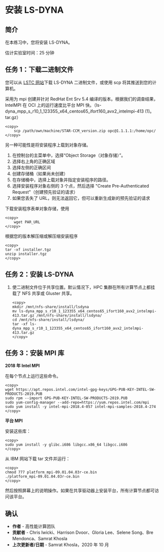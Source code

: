 # 安装 LS-DYNA

## 简介

在本练习中，您将安装 LS-DYNA。

估计实验室时间：25 分钟

## 任务 1：下载二进制文件

您可以从 [LSTC 网站](http://www.lstc.com/download/ls-dyna)下载 LS-DYNA 二进制文件，或使用 scp 将其推送到您的计算机。

采用为 mpi 创建并针对 RedHat Ent Srv 5.4 编译的版本。根据我们的调查结果，IntelMPI 在 OCI 上的运行速度比平台 MPI 快。（ls-dyna\_mpp\_s\_r10\_1\_123355\_x64\_centos65\_ifort160\_avx2\_intelmpi-413 (1)。tar.gz）

    <copy>
        scp /path/own/machine/STAR-CCM_version.zip opc@1.1.1.1:/home/opc/
    </copy>
    
    

另一种可能性是将安装程序上载到对象存储。

1.  在控制台的主菜单中，选择“Object Storage（对象存储）”。
2.  选择右上角的正确区域
3.  选择左侧的正确区间
4.  创建存储桶（如果尚未创建）
5.  在存储桶中，选择上载对象并指定安装程序的路径。
6.  选择安装程序对象右侧的 3 个点，然后选择 "Create Pre-Authenticated Request"（创建预先验证的请求）
7.  如果您丢失了 URL，则无法返回它，但可以重新生成新的预先验证的请求

下载安装程序表单对象存储，使用

    <copy>
        wget PAR_URL
    </copy>
    

根据您的版本解压缩或解压缩安装程序

    <copy>
    tar -xf installer.tgz
    unzip installer.tgz
    </copy>
    

## 任务 2：安装 LS-DYNA

1.  使二进制文件位于共享位置。默认情况下，HPC 集群在所有计算节点上都挂载了 NFS 共享或 Gluster 共享。
    
        <copy>
        mkdir /mnt/nfs-share/install/lsdyna
        mv ls-dyna_mpp_s_r10_1_123355_x64_centos65_ifort160_avx2_intelmpi-413.tar.gz /mnt/nfs-share/install/lsdyna/
        cd /mnt/nfs-share/install/lsdyna/
        tar -xf ls-dyna_mpp_s_r10_1_123355_x64_centos65_ifort160_avx2_intelmpi-413.tar.gz
        </copy>
        
        

## 任务 3：安装 MPI 库

**2018 年 Intel MPI**

在每个节点上运行这些命令。

    <copy>
    wget https://apt.repos.intel.com/intel-gpg-keys/GPG-PUB-KEY-INTEL-SW-PRODUCTS-2019.PUB
    sudo rpm --import GPG-PUB-KEY-INTEL-SW-PRODUCTS-2019.PUB
    sudo yum-config-manager --add-repo=https://yum.repos.intel.com/mpi
    sudo yum install -y intel-mpi-2018.4-057 intel-mpi-samples-2018.4-274
    </copy>
    

**平台 MPI**

安装这些库：

    <copy>
    sudo yum install -y glibc.i686 libgcc.x86_64 libgcc.i686
    </copy>
    

从 IBM 网站下载 tar 文件并运行：

    <copy>
    chmod 777 platform_mpi-09.01.04.03r-ce.bin
    ./platform_mpi-09.01.04.03r-ce.bin
    </copy>
    

然后按照屏幕上的说明操作。如果在共享驱动器上安装平台，所有计算节点都可访问该平台。

## 确认

*   **作者** - 高性能计算团队
*   **贡献者** - Chris Iwicki、Harrison Dvoor、Gloria Lee、Selene Song、Bre Mendonca、Samrat Khosla
*   **上次更新者/日期** - Samrat Khosla，2020 年 10 月